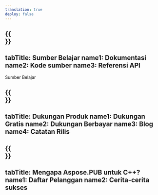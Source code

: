 ```yaml
---
translation: true
deploy: false
---
```


{{<section learningresources>}}
---
tabTitle: Sumber Belajar
name1: Dokumentasi
name2: Kode sumber
name3: Referensi API
---

Sumber Belajar

{{<section support>}}
---
tabTitle: Dukungan Produk
name1: Dukungan Gratis
name2: Dukungan Berbayar
name3: Blog
name4: Catatan Rilis
---

{{<section why>}}
---
tabTitle: Mengapa Aspose.PUB untuk C++?
name1: Daftar Pelanggan
name2: Cerita-cerita sukses
---